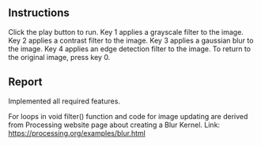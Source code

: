 
## Instructions

Click the play button to run. 
Key 1 applies a grayscale filter to the image.
Key 2 applies a contrast filter to the image.
Key 3 applies a gaussian blur to the image.
Key 4 applies an edge detection filter to the image.
To return to the original image, press key 0.

## Report

Implemented all required features. 

For loops in void filter() function and code for image updating are derived 
from Processing website page about creating a Blur Kernel.
Link: https://processing.org/examples/blur.html
